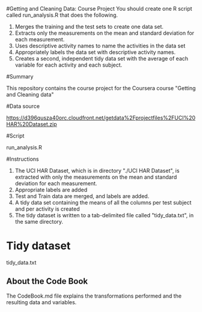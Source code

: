 #Getting and Cleaning Data: Course Project
You should create one R script called run_analysis.R that does the following.

1. Merges the training and the test sets to create one data set.
2. Extracts only the measurements on the mean and standard deviation for each measurement.
3. Uses descriptive activity names to name the activities in the data set
4. Appropriately labels the data set with descriptive activity names.
5. Creates a second, independent tidy data set with the average of each variable for each activity and each subject.


#Summary

This repository contains the course project for the Coursera course "Getting and Cleaning data" 


#Data source

https://d396qusza40orc.cloudfront.net/getdata%2Fprojectfiles%2FUCI%20HAR%20Dataset.zip 


#Script 

run_analysis.R


#Instructions

1. The UCI HAR Dataset, which is in directory "./UCI HAR Dataset", is extracted with only the measurements on the mean and standard deviation for each measurement.
2. Appropriate labels are added
3. Test and Train data are merged, and labels are added.
4. A tidy data set containing the means of all the columns per test subject and per activity is created
5. The tidy dataset is written to a tab-delimited file called "tidy_data.txt", in the same directory.


# Tidy dataset

tidy_data.txt


About the Code Book
-------------------
The CodeBook.md file explains the transformations performed and the resulting data and variables.
